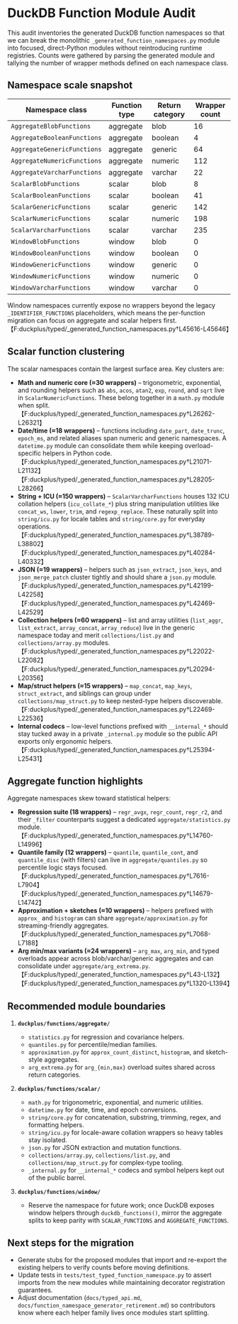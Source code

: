 # DuckDB Function Module Audit

This audit inventories the generated DuckDB function namespaces so that we can break the monolithic `_generated_function_namespaces.py` module into focused, direct-Python modules without reintroducing runtime registries. Counts were gathered by parsing the generated module and tallying the number of wrapper methods defined on each namespace class.

## Namespace scale snapshot

| Namespace class | Function type | Return category | Wrapper count |
| --- | --- | --- | --- |
| `AggregateBlobFunctions` | aggregate | blob | 16 |
| `AggregateBooleanFunctions` | aggregate | boolean | 4 |
| `AggregateGenericFunctions` | aggregate | generic | 64 |
| `AggregateNumericFunctions` | aggregate | numeric | 112 |
| `AggregateVarcharFunctions` | aggregate | varchar | 22 |
| `ScalarBlobFunctions` | scalar | blob | 8 |
| `ScalarBooleanFunctions` | scalar | boolean | 41 |
| `ScalarGenericFunctions` | scalar | generic | 142 |
| `ScalarNumericFunctions` | scalar | numeric | 198 |
| `ScalarVarcharFunctions` | scalar | varchar | 235 |
| `WindowBlobFunctions` | window | blob | 0 |
| `WindowBooleanFunctions` | window | boolean | 0 |
| `WindowGenericFunctions` | window | generic | 0 |
| `WindowNumericFunctions` | window | numeric | 0 |
| `WindowVarcharFunctions` | window | varchar | 0 |

Window namespaces currently expose no wrappers beyond the legacy `_IDENTIFIER_FUNCTIONS` placeholders, which means the per-function migration can focus on aggregate and scalar helpers first.【F:duckplus/typed/_generated_function_namespaces.py†L45616-L45646】

## Scalar function clustering

The scalar namespaces contain the largest surface area. Key clusters are:

- **Math and numeric core (≈30 wrappers)** – trigonometric, exponential, and rounding helpers such as `abs`, `acos`, `atan2`, `exp`, `round`, and `sqrt` live in `ScalarNumericFunctions`. These belong together in a `math.py` module when split.【F:duckplus/typed/_generated_function_namespaces.py†L26262-L26321】
- **Date/time (≈18 wrappers)** – functions including `date_part`, `date_trunc`, `epoch_ms`, and related aliases span numeric and generic namespaces. A `datetime.py` module can consolidate them while keeping overload-specific helpers in Python code.【F:duckplus/typed/_generated_function_namespaces.py†L21071-L21132】【F:duckplus/typed/_generated_function_namespaces.py†L28205-L28266】
- **String + ICU (≈150 wrappers)** – `ScalarVarcharFunctions` houses 132 ICU collation helpers (`icu_collate_*`) plus string manipulation utilities like `concat_ws`, `lower`, `trim`, and `regexp_replace`. These naturally split into `string/icu.py` for locale tables and `string/core.py` for everyday operations.【F:duckplus/typed/_generated_function_namespaces.py†L38789-L38802】【F:duckplus/typed/_generated_function_namespaces.py†L40284-L40332】
- **JSON (≈19 wrappers)** – helpers such as `json_extract`, `json_keys`, and `json_merge_patch` cluster tightly and should share a `json.py` module.【F:duckplus/typed/_generated_function_namespaces.py†L42199-L42258】【F:duckplus/typed/_generated_function_namespaces.py†L42469-L42529】
- **Collection helpers (≈60 wrappers)** – list and array utilities (`list_aggr`, `list_extract`, `array_concat`, `array_reduce`) live in the generic namespace today and merit `collections/list.py` and `collections/array.py` modules.【F:duckplus/typed/_generated_function_namespaces.py†L22022-L22082】【F:duckplus/typed/_generated_function_namespaces.py†L20294-L20356】
- **Map/struct helpers (≈15 wrappers)** – `map_concat`, `map_keys`, `struct_extract`, and siblings can group under `collections/map_struct.py` to keep nested-type helpers discoverable.【F:duckplus/typed/_generated_function_namespaces.py†L22469-L22536】
- **Internal codecs** – low-level functions prefixed with `__internal_*` should stay tucked away in a private `_internal.py` module so the public API exports only ergonomic helpers.【F:duckplus/typed/_generated_function_namespaces.py†L25394-L25431】

## Aggregate function highlights

Aggregate namespaces skew toward statistical helpers:

- **Regression suite (18 wrappers)** – `regr_avgx`, `regr_count`, `regr_r2`, and their `_filter` counterparts suggest a dedicated `aggregate/statistics.py` module.【F:duckplus/typed/_generated_function_namespaces.py†L14760-L14996】
- **Quantile family (12 wrappers)** – `quantile`, `quantile_cont`, and `quantile_disc` (with filters) can live in `aggregate/quantiles.py` so percentile logic stays focused.【F:duckplus/typed/_generated_function_namespaces.py†L7616-L7904】【F:duckplus/typed/_generated_function_namespaces.py†L14679-L14742】
- **Approximation + sketches (≈10 wrappers)** – helpers prefixed with `approx_` and `histogram` can share `aggregate/approximation.py` for streaming-friendly aggregates.【F:duckplus/typed/_generated_function_namespaces.py†L7068-L7188】
- **Arg min/max variants (≈24 wrappers)** – `arg_max`, `arg_min`, and typed overloads appear across blob/varchar/generic aggregates and can consolidate under `aggregate/arg_extrema.py`.【F:duckplus/typed/_generated_function_namespaces.py†L43-L132】【F:duckplus/typed/_generated_function_namespaces.py†L1320-L1394】

## Recommended module boundaries

1. **`duckplus/functions/aggregate/`**
   - `statistics.py` for regression and covariance helpers.
   - `quantiles.py` for percentile/median families.
   - `approximation.py` for `approx_count_distinct`, `histogram`, and sketch-style aggregates.
   - `arg_extrema.py` for `arg_{min,max}` overload suites shared across return categories.

2. **`duckplus/functions/scalar/`**
   - `math.py` for trigonometric, exponential, and numeric utilities.
   - `datetime.py` for date, time, and epoch conversions.
   - `string/core.py` for concatenation, substring, trimming, regex, and formatting helpers.
   - `string/icu.py` for locale-aware collation wrappers so heavy tables stay isolated.
   - `json.py` for JSON extraction and mutation functions.
   - `collections/array.py`, `collections/list.py`, and `collections/map_struct.py` for complex-type tooling.
   - `_internal.py` for `__internal_*` codecs and symbol helpers kept out of the public barrel.

3. **`duckplus/functions/window/`**
   - Reserve the namespace for future work; once DuckDB exposes window helpers through `duckdb_functions()`, mirror the aggregate splits to keep parity with `SCALAR_FUNCTIONS` and `AGGREGATE_FUNCTIONS`.

## Next steps for the migration

- Generate stubs for the proposed modules that import and re-export the existing helpers to verify counts before moving definitions.
- Update tests in `tests/test_typed_function_namespace.py` to assert imports from the new modules while maintaining decorator registration guarantees.
- Adjust documentation (`docs/typed_api.md`, `docs/function_namespace_generator_retirement.md`) so contributors know where each helper family lives once modules start splitting.

